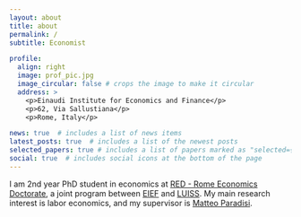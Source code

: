 ```yaml
---
layout: about
title: about
permalink: /
subtitle: Economist

profile:
  align: right
  image: prof_pic.jpg
  image_circular: false # crops the image to make it circular
  address: >
    <p>Einaudi Institute for Economics and Finance</p>
    <p>62, Via Sallustiana</p>
    <p>Rome, Italy</p>

news: true  # includes a list of news items
latest_posts: true  # includes a list of the newest posts
selected_papers: true # includes a list of papers marked as "selected={true}"
social: true  # includes social icons at the bottom of the page
---
```


I am 2nd year PhD student in economics at [RED - Rome Economics Doctorate](https://www.redphd.it/), a joint program between [EIEF](https://www.eief.it/eief/) and [LUISS](https://www.luiss.edu/). My main research interest is labor economics, and my supervisor is [Matteo Paradisi](https://www.matteoparadisi.com/). 


